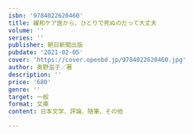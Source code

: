 ```yaml
---
isbn: '9784022620460'
title: 緩和ケア医から、ひとりで死ぬのだって大丈夫
volume: ''
series: ''
publisher: 朝日新聞出版
pubdate: '2021-02-05'
cover: 'https://cover.openbd.jp/9784022620460.jpg'
author: 奥野滋子／著
description: ''
price: '680'
genre: ''
target: 一般
format: 文庫
content: 日本文学、評論、随筆、その他

---
```

